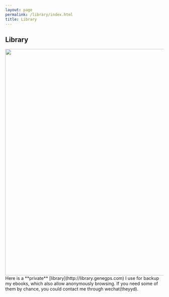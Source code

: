 ```yaml
---
layout: page
permalink: /library/index.html
title: Library
---
```


## Library

<img src="https://genegps.com/images/Library.jpg" class="floatpic" width="1280" height="720">
<br>
Here is a **private** [library](http://library.genegps.com) I use for backup my ebooks, which also allow anonymously browsing. If you need some of them by chance, you could contact me through wechat(theyyd).


<br>
